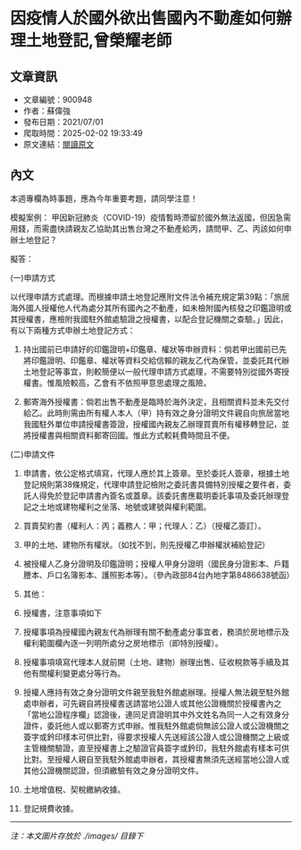 # 因疫情人於國外欲出售國內不動產如何辦理土地登記,曾榮耀老師

## 文章資訊
- 文章編號：900948
- 作者：蘇偉強
- 發布日期：2021/07/01
- 爬取時間：2025-02-02 19:33:49
- 原文連結：[閱讀原文](https://real-estate.get.com.tw/Columns/detail.aspx?no=900948)

## 內文
本週專欄為時事題，應為今年重要考題，請同學注意！

模擬案例： 甲因新冠肺炎（COVID-19）疫情暫時滯留於國外無法返國，但因急需用錢，而需盡快請親友乙協助其出售台灣之不動產給丙，請問甲、乙、丙該如何申辦土地登記？

擬答：

(一)申請方式

以代理申請方式處理。而根據申請土地登記應附文件法令補充規定第39點：「旅居海外國人授權他人代為處分其所有國內之不動產，如未檢附國內核發之印鑑證明或其授權書，應檢附我國駐外館處驗證之授權書，以配合登記機關之查驗。」因此，有以下兩種方式申辦土地登記方式：

1. 持出國前已申請好的印鑑證明+印鑑章、權狀等申辦資料：倘若甲出國前已先將印鑑證明、印鑑章、權狀等資料交給信賴的親友乙代為保管，並委託其代辦土地登記等事宜，則較簡便以一般代理申請方式處理，不需要特別從國外寄授權書。惟風險較高，乙會有不依照甲意思處理之風險。

2. 郵寄海外授權書：倘若出售不動產是臨時於海外決定，且相關資料並未先交付給乙。此時則需由所有權人本人（甲）持有效之身分證明文件親自向旅居當地我國駐外單位申請授權書簽證，授權國內親友乙辦理買賣所有權移轉登記，並將授權書與相關資料郵寄回國。惟此方式較耗費時間且不便。

(二)申請文件

1. 申請書，依公定格式填寫，代理人應於其上簽章。至於委託人簽章，根據土地登記規則第38條規定，代理申請登記檢附之委託書具備特別授權之要件者，委託人得免於登記申請書內簽名或蓋章。該委託書應載明委託事項及委託辦理登記之土地或建物權利之坐落、地號或建號與權利範圍。

2. 買賣契約書（權利人：丙；義務人：甲；代理人：乙）（授權乙簽訂）。

3. 甲的土地、建物所有權狀。（如找不到，則先授權乙申辦權狀補給登記）

4. 被授權人乙身分證明及印鑑證明；授權人甲身分證明（國民身分證影本、戶籍謄本、戶口名簿影本、護照影本等）。（參內政部84台內地字第8486638號函）

5. 其他：

1. 授權書，注意事項如下

1. 授權事項為授權國內親友代為辦理有關不動產處分事宜者，務須於房地標示及權利範圍欄內逐一列明所處分之房地標示（即特別授權）。

2. 授權事項填寫代理本人就前開（土地、建物）辦理出售、征收稅款等手續及其他有關權利變更處分等行為。

3. 授權人應持有效之身分證明文件親至我駐外館處辦理。授權人無法親至駐外館處申辦者，可先親自將授權書送請當地公證人或其他公證機關於授權書內之「當地公證程序欄」認證後，連同足資證明其中外文姓名為同一人之有效身分證件，委託他人或以郵寄方式申辦。惟我駐外館處倘無該公證人或公證機關之簽字或鈐印樣本可供比對，得要求授權人先送經該公證人或公證機關之上級或主管機關驗證，直至授權書上之驗證官員簽字或鈐印，我駐外館處有樣本可供比對。至授權人親自至我駐外館處申辦者，其授權書無須先送經當地公證人或其他公證機關認證，但須繳驗有效之身分證明文件。

2. 土地增值稅、契稅繳納收據。

3. 登記規費收據。

---
*注：本文圖片存放於 ./images/ 目錄下*

